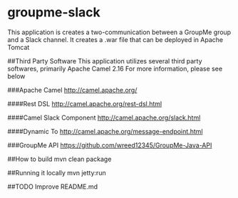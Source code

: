 # groupme-slack

This application is creates a two-communication between a GroupMe group and a Slack channel.
It creates a .war file that can be deployed in Apache Tomcat


##Third Party Software
This application utilizes several third party softwares, primarily Apache Camel 2.16
For more information, please see below
 
###Apache Camel
 http://camel.apache.org/
 
####Rest DSL
 http://camel.apache.org/rest-dsl.html
 
####Camel Slack Component
 http://camel.apache.org/slack.html
 
####Dynamic To
http://camel.apache.org/message-endpoint.html

###GroupMe API
https://github.com/wreed12345/GroupMe-Java-API


##How to build
	mvn clean package

##Running it locally
	mvn jetty:run
	
##TODO
	Improve README.md 
